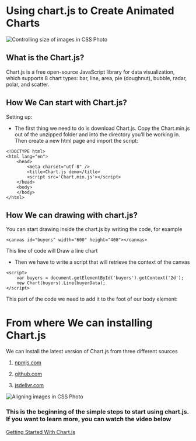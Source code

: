 # Using chart.js to Create Animated Charts

![Controlling size of images in CSS Photo](https://user-images.githubusercontent.com/1479100/45607189-2b018b80-ba7d-11e8-845e-d7ab810bc07f.png)

## What is the Chart.js?

Chart.js is a free open-source JavaScript library for data visualization, which supports 8 chart types: bar, line, area, pie (doughnut), bubble, radar, polar, and scatter.

## How We Can start with Chart.js?

Setting up:

- The first thing we need to do is download Chart.js. Copy the Chart.min.js out of the unzipped folder and into the directory you’ll be working in. Then create a new html page and import the script:

```
<!DOCTYPE html>
<html lang="en">
    <head>
        <meta charset="utf-8" />
        <title>Chart.js demo</title>
        <script src='Chart.min.js'></script>
    </head>
    <body>
    </body>
</html>
```

## How We can drawing with chart.js?

You can start drawing inside the chart.js by writing the code, for example

`<canvas id="buyers" width="600" height="400"></canvas>`

This line of code will Draw a line chart

- Then we have to write a script that will retrieve the context of the canvas

```
<script>
    var buyers = document.getElementById('buyers').getContext('2d');
    new Chart(buyers).Line(buyerData);
</script>
```

This part of the code we need to add it to the foot of our body element:

# From where We can installing Chart.js

We can install the latest version of Chart.js from three different sources

1. [npmjs.com](https://www.npmjs.com/package/chart.js)

2. [github.com](https://github.com/chartjs/Chart.js/releases/tag/v3.5.0)

3. [jsdelivr.com](https://www.jsdelivr.com/package/npm/chart.js)

![Aligning images in CSS Photo](https://nordicapis.com/wp-content/uploads/API-model-canvas-developer-experience.png)

### This is the beginning of the simple steps to start using chart.js. If you want to learn more, you can watch the video below

[Getting Started With Chart.js](https://www.google.jo/url?sa=t&rct=j&q=&esrc=s&source=video&cd=&cad=rja&uact=8&ved=2ahUKEwje7_nYlqPyAhUPhVwKHT_EB3EQtwJ6BAgFEAM&url=https%3A%2F%2Fwww.youtube.com%2Fwatch%3Fv%3DsE08f4iuOhA&usg=AOvVaw2Tk0n32OG6aYv_rMOSiS8e)
